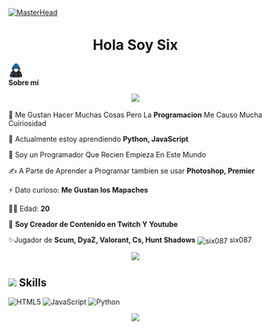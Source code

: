 [![MasterHead](https://i.pinimg.com/originals/77/ca/a3/77caa32884d735d439ade45ba37feaf2.gif)](https://arjuncvinod.github.io)
<h1 align="center">Hola Soy Six</h1>
 


<picture><img src="https://github.com/0xAbdulKhalid/0xAbdulKhalid/raw/main/assets/mdImages/about_me.gif" width = 30px align="center"></picture> <br> **Sobre mí**

<p  align="center">
<img src="https://user-images.githubusercontent.com/73097560/115834477-dbab4500-a447-11eb-908a-139a6edaec5c.gif">             
<br>

 🔭 Me Gustan Hacer Muchas Cosas Pero La **Programacion** Me Causo Mucha Cuiriosidad

 🌱 Actualmente estoy aprendiendo **Python, JavaScript**

 💬 Soy un Programador Que Recien Empieza En Este Mundo

 ✍ A Parte de Aprender a Programar tambien se usar **Photoshop, Premier**

 ⚡ Dato curioso: **Me Gustan los Mapaches**

 😶‍🌫️ Edad: **20**

 👾 **Soy Creador de Contenido en Twitch Y Youtube**
 
✨Jugador de **Scum, DyaZ, Valorant, Cs, Hunt Shadows** <img align="center" src="https://raw.githubusercontent.com/rahuldkjain/github-profile-readme-generator/master/src/images/icons/Social/discord.svg" alt="six087" height="30" width="40" /></a> six087


 <p  align="center">
<img src="[https://user-images.githubusercontent.com/73097560/115834477-dbab4500-a447-11eb-908a-139a6edaec5c.gif]([https://media4.giphy.com/media/v1.Y2lkPTc5MGI3NjExcDB6dGs0ZTd0ZmFuN3U4dTN0YTQzZmZndjJ6ajg2YW5kcTdwZXhhOSZlcD12MV9pbnRlcm5hbF9naWZfYnlfaWQmY3Q9Zw/6NqHvOLdsp4lHCNnQ4/source.gif](https://media.giphy.com/media/6NqHvOLdsp4lHCNnQ4/giphy.gif))">             
<br>


## <img src="https://media2.giphy.com/media/QssGEmpkyEOhBCb7e1/giphy.gif?cid=ecf05e47a0n3gi1bfqntqmob8g9aid1oyj2wr3ds3mg700bl&rid=giphy.gif" width ="25"> <b>  Skills</b> 
![HTML5](https://img.shields.io/badge/html5-%23E34F26.svg?style=flat&logo=html5&logoColor=white) ![JavaScript](https://img.shields.io/badge/javascript-%23323330.svg?style=flat&logo=javascript&logoColor=%23F7DF1E) ![Python](https://img.shields.io/badge/python-3670A0?style=flat&logo=python&logoColor=ffdd54)

<p  align="center">
<img src="https://user-images.githubusercontent.com/73097560/115834477-dbab4500-a447-11eb-908a-139a6edaec5c.gif">             
<br>
 
  </td>
</tr>
</table>




